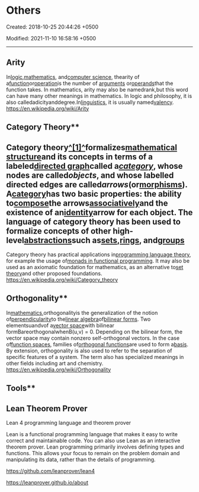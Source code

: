 # Others

Created: 2018-10-25 20:44:26 +0500

Modified: 2021-11-10 16:58:16 +0500

---

## Arity

In[logic](https://en.wikipedia.org/wiki/Logic),[mathematics](https://en.wikipedia.org/wiki/Mathematics), and[computer science](https://en.wikipedia.org/wiki/Computer_science), thearity of a[function](https://en.wikipedia.org/wiki/Function_(mathematics))or[operation](https://en.wikipedia.org/wiki/Operation_(mathematics))is the number of [arguments](https://en.wikipedia.org/wiki/Argument_of_a_function) or[operands](https://en.wikipedia.org/wiki/Operand)that the function takes. In mathematics, arity may also be namedrank,but this word can have many other meanings in mathematics. In logic and philosophy, it is also calledadicityanddegree.In[linguistics](https://en.wikipedia.org/wiki/Linguistics), it is usually named[valency](https://en.wikipedia.org/wiki/Valency_(linguistics)).
<https://en.wikipedia.org/wiki/Arity>

## Category Theory**

## Category theory[^[1]^](https://en.wikipedia.org/wiki/Category_theory#cite_note-1)formalizes[mathematical structure](https://en.wikipedia.org/wiki/Mathematical_structure)and its concepts in terms of a labeled[directed graph](https://en.wikipedia.org/wiki/Directed_graph)called a[*category*](https://en.wikipedia.org/wiki/Category_(mathematics)), whose nodes are called*objects*, and whose labelled directed edges are called*arrows*(or[morphisms](https://en.wikipedia.org/wiki/Morphism)). A[category](https://en.wikipedia.org/wiki/Category_(mathematics))has two basic properties: the ability to[compose](https://en.wikipedia.org/wiki/Function_composition)the arrows[associatively](https://en.wikipedia.org/wiki/Associativity)and the existence of an[identity](https://en.wikipedia.org/wiki/Identity_function)arrow for each object. The language of category theory has been used to formalize concepts of other high-level[abstractions](https://en.wikipedia.org/wiki/Abstractions)such as[sets](https://en.wikipedia.org/wiki/Set_theory),[rings](https://en.wikipedia.org/wiki/Ring_theory), and[groups](https://en.wikipedia.org/wiki/Group_theory)

Category theory has practical applications in[programming language theory](https://en.wikipedia.org/wiki/Programming_language_theory), for example the usage of[monads in functional programming](https://en.wikipedia.org/wiki/Monad_(functional_programming)). It may also be used as an axiomatic foundation for mathematics, as an alternative to[set theory](https://en.wikipedia.org/wiki/Set_theory)and other proposed foundations.
<https://en.wikipedia.org/wiki/Category_theory>

## Orthogonality**

In[mathematics](https://en.wikipedia.org/wiki/Mathematics),orthogonalityis the generalization of the notion of[perpendicularity](https://en.wikipedia.org/wiki/Perpendicularity)to the[linear algebra](https://en.wikipedia.org/wiki/Linear_algebra)of[bilinear forms](https://en.wikipedia.org/wiki/Bilinear_form). Two elementsuandvof a[vector space](https://en.wikipedia.org/wiki/Vector_space)with bilinear formBareorthogonalwhenB(u,v) = 0. Depending on the bilinear form, the vector space may contain nonzero self-orthogonal vectors. In the case of[function spaces](https://en.wikipedia.org/wiki/Function_space), families of[orthogonal functions](https://en.wikipedia.org/wiki/Orthogonal_functions)are used to form a[basis](https://en.wikipedia.org/wiki/Basis_(linear_algebra)).
By extension, orthogonality is also used to refer to the separation of specific features of a system. The term also has specialized meanings in other fields including art and chemistry.
<https://en.wikipedia.org/wiki/Orthogonality>

## Tools**

## Lean Theorem Prover

Lean 4 programming language and theorem prover

Lean is a functional programming language that makes it easy to write correct and maintainable code. You can also use Lean as an interactive theorem prover. Lean programming primarily involves defining types and functions. This allows your focus to remain on the problem domain and manipulating its data, rather than the details of programming.

<https://github.com/leanprover/lean4>

<https://leanprover.github.io/about>
